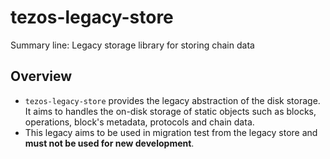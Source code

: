 # tezos-legacy-store
Summary line: Legacy storage library for storing chain data

## Overview
- `tezos-legacy-store` provides the legacy abstraction of the disk
   storage. It aims to handles the on-disk storage of static objects
   such as blocks, operations, block's metadata, protocols and chain
   data.
- This legacy aims to be used in migration test from the legacy store
  and **must not be used for new development**.
